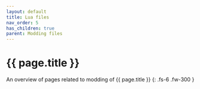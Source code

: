 ```yaml
---
layout: default
title: Lua files
nav_order: 5
has_children: true
parent: Modding files
---
```


# {{ page.title }}


An overview of pages related to modding of {{ page.title }}
{: .fs-6 .fw-300 }
